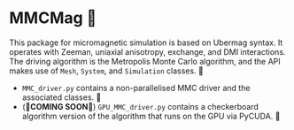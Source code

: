# MMCMag 🧲

This package for micromagnetic simulation is based on Ubermag syntax. It operates with Zeeman, uniaxial anisotropy, exchange, and DMI interactions. The driving algorithm is the Metropolis Monte Carlo algorithm, and the API makes use of `Mesh`, `System`, and `Simulation` classes. 🔄

- `MMC_driver.py` contains a non-parallelised MMC driver and the associated classes. 🚗
- (🚧**COMING SOON**🚧) `GPU_MMC_driver.py` contains a checkerboard algorithm version of the algorithm that runs on the GPU via PyCUDA. 🚀
